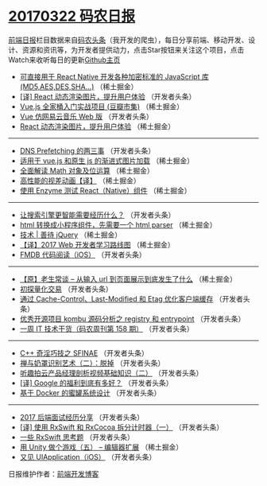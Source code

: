 # [20170322 码农日报](22.md)

[前端日报](https://qdkfweb.cn/c/news)栏目数据来自[码农头条](https://toutiao.qdkfweb.cn/)（我开发的爬虫），每日分享前端、移动开发、设计、资源和资讯等，为开发者提供动力，点击Star按钮来关注这个项目，点击Watch来收听每日的更新[Github主页](https://github.com/kujian/frontendDaily)
* [可直接用于 React Native 开发各种加密标准的 JavaScript 库 (MD5,AES,DES,SHA&#8230;)](https://toutiao.qdkfweb.cn/31326.html) （稀土掘金）
* [[译] React 动态渲染图片，提升用户体验](https://toutiao.qdkfweb.cn/31351.html) （开发者头条）
* [Vue.js 全家桶入门实战项目 (豆瓣市集)](https://toutiao.qdkfweb.cn/31324.html) （稀土掘金）
* [Vue 仿网易云音乐 Web 版](https://toutiao.qdkfweb.cn/31352.html) （开发者头条）
* [React 动态渲染图片，提升用户体验](https://toutiao.qdkfweb.cn/31328.html) （稀土掘金）

***
* [DNS Prefetching 的两三事](https://toutiao.qdkfweb.cn/31364.html) （开发者头条）
* [适用于 vue.js 和原生 js 的渐进式图片加载](https://toutiao.qdkfweb.cn/31323.html) （稀土掘金）
* [全面解读 Math 对象及位运算](https://toutiao.qdkfweb.cn/31325.html) （稀土掘金）
* [高性能的视差动画【译】](https://toutiao.qdkfweb.cn/31327.html) （稀土掘金）
* [使用 Enzyme 测试 React（Native）组件](https://toutiao.qdkfweb.cn/31329.html) （稀土掘金）

***
* [让搜索引擎更智能需要经历什么？](https://toutiao.qdkfweb.cn/31363.html) （开发者头条）
* [html 转换成小程序组件，先需要一个 html parser](https://toutiao.qdkfweb.cn/31330.html) （稀土掘金）
* [技术 | 善待 jQuery](https://toutiao.qdkfweb.cn/31320.html) （稀土掘金）
* [【译】2017 Web 开发者学习路线图](https://toutiao.qdkfweb.cn/31321.html) （稀土掘金）
* [FMDB 代码阅读（iOS）](https://toutiao.qdkfweb.cn/31365.html) （开发者头条）

***
* [【原】老生常谈 &#8211; 从输入 url 到页面展示到底发生了什么](https://toutiao.qdkfweb.cn/31322.html) （稀土掘金）
* [初探量化交易](https://toutiao.qdkfweb.cn/31359.html) （开发者头条）
* [通过 Cache-Control、Last-Modified 和 Etag 优化客户端缓存](https://toutiao.qdkfweb.cn/31371.html) （开发者头条）
* [优秀开源项目 kombu 源码分析之 registry 和 entrypoint](https://toutiao.qdkfweb.cn/31373.html) （开发者头条）
* [一周 IT 技术干货（码农周刊第 158 期）](https://toutiao.qdkfweb.cn/31285.html) （开发者头条）

***
* [C++ 奇淫巧技之 SFINAE](https://toutiao.qdkfweb.cn/31374.html) （开发者头条）
* [禅与奶罩识别艺术（二）：脱掉](https://toutiao.qdkfweb.cn/31286.html) （开发者头条）
* [听趣拍云产品经理剖析视频基础知识（二）](https://toutiao.qdkfweb.cn/31366.html) （开发者头条）
* [[译] Google 的福利到底有多好？](https://toutiao.qdkfweb.cn/31353.html) （开发者头条）
* [基于 Docker 的蜜罐系统设计](https://toutiao.qdkfweb.cn/31370.html) （开发者头条）

***
* [2017 后端面试经历分享](https://toutiao.qdkfweb.cn/31350.html) （开发者头条）
* [[译] 使用 RxSwift 和 RxCocoa 拆分计时器（一）](https://toutiao.qdkfweb.cn/31372.html) （开发者头条）
* [一些 RxSwift 思考题](https://toutiao.qdkfweb.cn/31375.html) （开发者头条）
* [用 Unity 做个游戏（五） &#8211; 编辑器扩展](https://toutiao.qdkfweb.cn/31319.html) （稀土掘金）
* [又见 UIApplication（iOS）](https://toutiao.qdkfweb.cn/31368.html) （开发者头条）

日报维护作者：[前端开发博客](https://qdkfweb.cn/) 